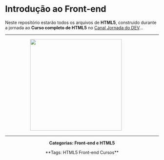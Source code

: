 # Introdução ao Front-end

<a align="center"> Neste repositório estarão todos os arquivos de **HTML5**, construido durante a jornada ao **Curso completo de HTML5** no</a> [Canal Jornada do DEV](https://jornadadodev.com.br/cursos/curso-completo-de-html5)...

**************************************************************
  <div align="center"> 

  <p1 href="https://jornadadodev.com.br/cursos/curso-completo-de-html5">
  <img height="300" src= "https://user-images.githubusercontent.com/78920317/196547047-42ba4eab-1bde-4bd6-9229-dee2c1c33681.png"/>
    &nbsp;&nbsp;&nbsp;&nbsp;&nbsp;&nbsp;&nbsp;&nbsp;&nbsp;</p1>

**************************************************************

  
  
  
  
<p1>

  <a> **Categorias: Front-end e HTML5** </a>

</p1>

<p1>
    <a2> **Tags: HTML5 Front-end Cursos** </a2>
</p1>
 
